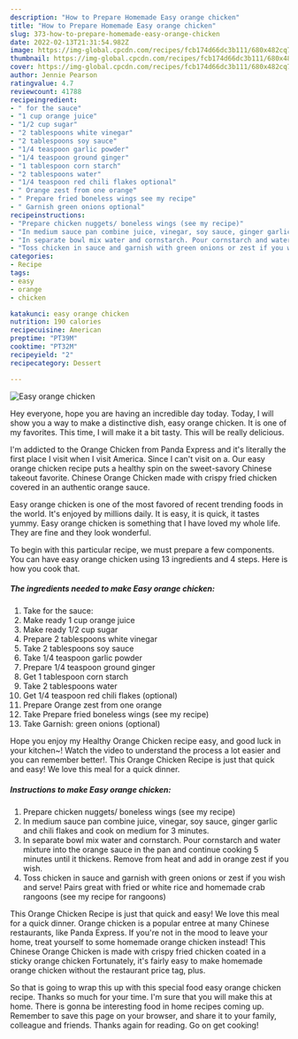 ```yaml
---
description: "How to Prepare Homemade Easy orange chicken"
title: "How to Prepare Homemade Easy orange chicken"
slug: 373-how-to-prepare-homemade-easy-orange-chicken
date: 2022-02-13T21:31:54.982Z
image: https://img-global.cpcdn.com/recipes/fcb174d66dc3b111/680x482cq70/easy-orange-chicken-recipe-main-photo.jpg
thumbnail: https://img-global.cpcdn.com/recipes/fcb174d66dc3b111/680x482cq70/easy-orange-chicken-recipe-main-photo.jpg
cover: https://img-global.cpcdn.com/recipes/fcb174d66dc3b111/680x482cq70/easy-orange-chicken-recipe-main-photo.jpg
author: Jennie Pearson
ratingvalue: 4.7
reviewcount: 41788
recipeingredient:
- " for the sauce"
- "1 cup orange juice"
- "1/2 cup sugar"
- "2 tablespoons white vinegar"
- "2 tablespoons soy sauce"
- "1/4 teaspoon garlic powder"
- "1/4 teaspoon ground ginger"
- "1 tablespoon corn starch"
- "2 tablespoons water"
- "1/4 teaspoon red chili flakes optional"
- " Orange zest from one orange"
- " Prepare fried boneless wings see my recipe"
- " Garnish green onions optional"
recipeinstructions:
- "Prepare chicken nuggets/ boneless wings (see my recipe)"
- "In medium sauce pan combine juice, vinegar, soy sauce, ginger garlic and chili flakes and cook on medium for 3 minutes."
- "In separate bowl mix water and cornstarch. Pour cornstarch and water mixture into the orange sauce in the pan and continue cooking 5 minutes until it thickens. Remove from heat and add in orange zest if you wish."
- "Toss chicken in sauce and garnish with green onions or zest if you wish and serve! Pairs great with fried or white rice and homemade crab rangoons (see my recipe for rangoons)"
categories:
- Recipe
tags:
- easy
- orange
- chicken

katakunci: easy orange chicken 
nutrition: 190 calories
recipecuisine: American
preptime: "PT39M"
cooktime: "PT32M"
recipeyield: "2"
recipecategory: Dessert

---
```



![Easy orange chicken](https://img-global.cpcdn.com/recipes/fcb174d66dc3b111/680x482cq70/easy-orange-chicken-recipe-main-photo.jpg)

Hey everyone, hope you are having an incredible day today. Today, I will show you a way to make a distinctive dish, easy orange chicken. It is one of my favorites. This time, I will make it a bit tasty. This will be really delicious.

I&#39;m addicted to the Orange Chicken from Panda Express and it&#39;s literally the first place I visit when I visit America. Since I can&#39;t visit on a. Our easy orange chicken recipe puts a healthy spin on the sweet-savory Chinese takeout favorite. Chinese Orange Chicken made with crispy fried chicken covered in an authentic orange sauce.

Easy orange chicken is one of the most favored of recent trending foods in the world. It's enjoyed by millions daily. It is easy, it is quick, it tastes yummy. Easy orange chicken is something that I have loved my whole life. They are fine and they look wonderful.


To begin with this particular recipe, we must prepare a few components. You can have easy orange chicken using 13 ingredients and 4 steps. Here is how you cook that.

<!--inarticleads1-->

##### The ingredients needed to make Easy orange chicken:

1. Take  for the sauce:
1. Make ready 1 cup orange juice
1. Make ready 1/2 cup sugar
1. Prepare 2 tablespoons white vinegar
1. Take 2 tablespoons soy sauce
1. Take 1/4 teaspoon garlic powder
1. Prepare 1/4 teaspoon ground ginger
1. Get 1 tablespoon corn starch
1. Take 2 tablespoons water
1. Get 1/4 teaspoon red chili flakes (optional)
1. Prepare  Orange zest from one orange
1. Take  Prepare fried boneless wings (see my recipe)
1. Take  Garnish: green onions (optional)


Hope you enjoy my Healthy Orange Chicken recipe easy, and good luck in your kitchen~! Watch the video to understand the process a lot easier and you can remember better!. This Orange Chicken Recipe is just that quick and easy! We love this meal for a quick dinner. 

<!--inarticleads2-->

##### Instructions to make Easy orange chicken:

1. Prepare chicken nuggets/ boneless wings (see my recipe)
1. In medium sauce pan combine juice, vinegar, soy sauce, ginger garlic and chili flakes and cook on medium for 3 minutes.
1. In separate bowl mix water and cornstarch. Pour cornstarch and water mixture into the orange sauce in the pan and continue cooking 5 minutes until it thickens. Remove from heat and add in orange zest if you wish.
1. Toss chicken in sauce and garnish with green onions or zest if you wish and serve! Pairs great with fried or white rice and homemade crab rangoons (see my recipe for rangoons)


This Orange Chicken Recipe is just that quick and easy! We love this meal for a quick dinner. Orange chicken is a popular entree at many Chinese restaurants, like Panda Express. If you&#39;re not in the mood to leave your home, treat yourself to some homemade orange chicken instead! This Chinese Orange Chicken is made with crispy fried chicken coated in a sticky orange chicken Fortunately, it&#39;s fairly easy to make homemade orange chicken without the restaurant price tag, plus. 

So that is going to wrap this up with this special food easy orange chicken recipe. Thanks so much for your time. I'm sure that you will make this at home. There is gonna be interesting food in home recipes coming up. Remember to save this page on your browser, and share it to your family, colleague and friends. Thanks again for reading. Go on get cooking!
